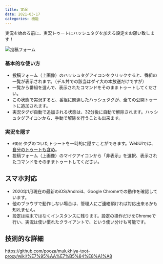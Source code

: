 ```yaml
---
title: 実況
date: 2021-03-17
categories: 機能
---
```


実況を始める前に、実況トゥートにハッシュタグを加える設定をお願い致します！

![投稿フォーム](投稿フォーム.png)

### 基本的な使い方

- 投稿フォーム（上画像）のハッシュタグアイコンをクリックすると、番組の一覧が表示されます。（デル丼での該当はダイ大の本放送だけですが）
- 一覧から番組を選んで、表示されたコマンドをそのままトゥートしてください。
- この状態で実況すると、番組に関連したハッシュタグが、全ての公開トゥートに追加されます。
- 実況タグが自動で追加される状態は、32分後に自動で解除されます。ハッシュタグアイコンから、手動で解除を行うことも出来ます。

### 実況を隠す

- `#実況` タグのついたトゥートを一時的に隠すことができます。WebUIでは、[自分のトゥートも含め](/articles/フィルタの対象)。
- 投稿フォーム（上画像）のマイクアイコンから「非表示」を選択、表示されたコマンドをそのままトゥートしてください。

## スマホ対応

- 2020年1月現在の最新のiOS/Android、Google Chromeでの動作を確認しています。
- 他のブラウザで動作しない場合は、管理人にご連絡頂ければ対応出来るかも知れません。
- 設定は端末ではなくインスタンスに残ります。設定の操作だけをChromeで行い、実況は使い慣れたクライアントで、という使い分けも可能です。


## 技術的な詳細

https://github.com/pooza/mulukhiya-toot-proxy/wiki/%E7%95%AA%E7%B5%84%E8%A1%A8
